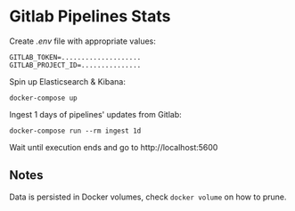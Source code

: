 # Gitlab Pipelines Stats

Create _.env_ file with appropriate values:

```
GITLAB_TOKEN=....................
GITLAB_PROJECT_ID=...............
```

Spin up Elasticsearch & Kibana:

```
docker-compose up
```

Ingest 1 days of pipelines' updates from Gitlab:

```
docker-compose run --rm ingest 1d
```

Wait until execution ends and go to http://localhost:5600


## Notes

Data is persisted in Docker volumes, check `docker volume` on how to prune.
